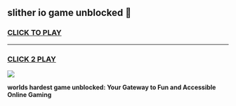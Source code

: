 
## slither io game unblocked 👋
<h3>
<a href="https://premium.freeplayer.one?title=slither_io_game_unblocked&ref=12F">CLICK TO PLAY</a></h3>
<hr>

<h3>
<a href="https://premium.freeplayer.one?title=slither_io_game_unblocked&ref=12F">CLICK 2 PLAY</a>
  
</h3>

<a href="https://premium.freeplayer.one?title=slither_io_game_unblocked&ref=12F/"><img src="https://clearcache.store/games.png"></a>


**worlds hardest game unblocked: Your Gateway to Fun and Accessible Online Gaming**
